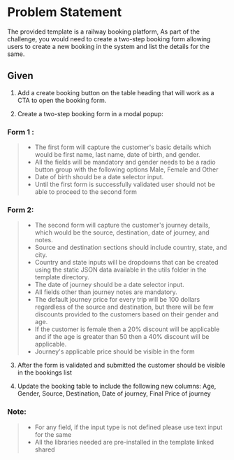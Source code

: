 # Problem Statement

The provided template is a railway booking platform, As part of the challenge, you would need to create a two-step booking form allowing users to create a new booking in the system and list the details for the same.

## Given

1. Add a create booking button on the table heading that will work as a CTA to open the booking form.

2. Create a two-step booking form in a modal popup:

### Form 1 :

> - The first form will capture the customer's basic details which would be first name, last name, date of birth, and gender.
> - All the fields will be mandatory and gender needs to be a radio button group with the following options Male, Female and Other
> - Date of birth should be a date selector input.
> - Until the first form is successfully validated user should not be able to proceed to the second form

### Form 2:

> - The second form will capture the customer's journey details, which would be the source, destination, date of journey, and notes.
> - Source and destination sections should include country, state, and city.
> - Country and state inputs will be dropdowns that can be created using the static JSON data available in the utils folder in the template directory.
> - The date of journey should be a date selector input.
> - All fields other than journey notes are mandatory.
> - The default journey price for every trip will be 100 dollars regardless of the source and destination, but there will be few discounts provided to the customers based on their gender and age.
> - If the customer is female then a 20% discount will be applicable and if the age is greater than 50 then a 40% discount will be applicable.
> - Journey's applicable price should be visible in the form

3. After the form is validated and submitted the customer should be visible in the bookings list

4. Update the booking table to include the following new columns: Age, Gender, Source, Destination, Date of journey, Final Price of journey

### Note:

> - For any field, if the input type is not defined please use text input for the same
> - All the libraries needed are pre-installed in the template linked shared
